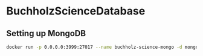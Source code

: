 # BuchholzScienceDatabase

## Setting up MongoDB

```sh
docker run -p 0.0.0.0:3999:27017 --name buchholz-science-mongo -d mongo:4.2.0
```

